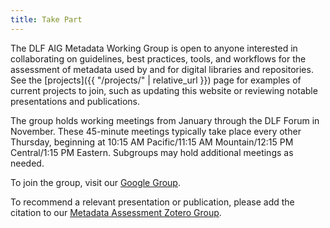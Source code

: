 ```yaml
---
title: Take Part
---
```


The DLF AIG Metadata Working Group is open to anyone interested in collaborating on guidelines, best practices, tools, and workflows for the assessment of metadata used by and for digital libraries and repositories. See the [projects]({{ "/projects/" | relative_url }}) page for examples of current projects to join, such as updating this website or reviewing notable presentations and publications.

The group holds working meetings from January through the DLF Forum in November. These 45-minute meetings typically take place every other Thursday, beginning at 10:15 AM Pacific/11:15 AM Mountain/12:15 PM Central/1:15 PM Eastern. Subgroups may hold additional meetings as needed.

To join the group, visit our [Google Group](https://groups.google.com/forum/#!forum/dlf-aig-metadata-assessment-working-group).

To recommend a relevant presentation or publication, please add the citation to our [Metadata Assessment Zotero Group](https://www.zotero.org/groups/488224/metadata_assessment).
